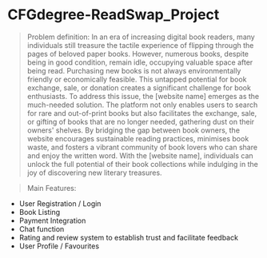 # CFGdegree-ReadSwap_Project

>Problem definition:
In an era of increasing digital book readers, many individuals still treasure the tactile experience of flipping through the pages of beloved paper books. However, numerous books, despite being in good condition, remain idle, occupying valuable space after being read. Purchasing new books is not always environmentally friendly or economically feasible. This untapped potential for book exchange, sale, or donation creates a significant challenge for book enthusiasts.
To address this issue, the [website name] emerges as the much-needed solution. The platform not only enables users to search for rare and out-of-print books but also facilitates the exchange, sale, or gifting of books that are no longer needed, gathering dust on their owners' shelves. By bridging the gap between book owners, the website encourages sustainable reading practices, minimises book waste, and fosters a vibrant community of book lovers who can share and enjoy the written word. With the [website name], individuals can unlock the full potential of their book collections while indulging in the joy of discovering new literary treasures.

>Main Features:
- User Registration / Login
- Book Listing 
- Payment Integration
- Chat function
- Rating and review system to establish trust and facilitate feedback
- User Profile / Favourites
